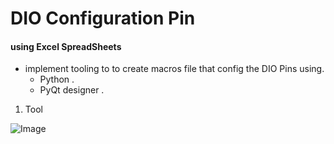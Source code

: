 # DIO Configuration Pin 
#### using Excel SpreadSheets
 - implement tooling to to create macros file that config the DIO Pins using.
   - Python .
   - PyQt designer .
     
1. Tool

![Image]()







